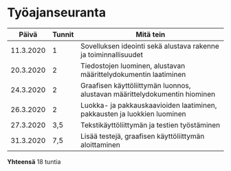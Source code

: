 
# Työajanseuranta

| Päivä | Tunnit | Mitä tein |
| ------ | ------ | ------- |
| 11.3.2020 | 1 | Sovelluksen ideointi sekä alustava rakenne ja toiminnallisuudet |
| 20.3.2020 | 2 | Tiedostojen luominen, alustavan määrittelydokumentin laatiminen |
| 24.3.2020 | 2 | Graafisen käyttöliittymän luonnos, alustavan määrittelydokumentin hiominen |
| 26.3.2020 | 2 | Luokka- ja pakkauskaavioiden laatiminen, pakkausten ja luokkien luominen |
| 27.3.2020 | 3,5 | Tekstikäyttöliittymän ja testien työstäminen |
| 31.3.2020 | 7,5 | Lisää testejä, graafisen käyttöliittymän aloittaminen |

**Yhteensä** 18 tuntia
